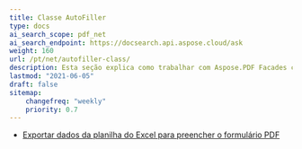 ```yaml
---
title: Classe AutoFiller
type: docs
ai_search_scope: pdf_net
ai_search_endpoint: https://docsearch.api.aspose.cloud/ask
weight: 160
url: /pt/net/autofiller-class/
description: Esta seção explica como trabalhar com Aspose.PDF Facades com a Classe AutoFiller.
lastmod: "2021-06-05"
draft: false
sitemap:
    changefreq: "weekly"
    priority: 0.7
---
```

- [Exportar dados da planilha do Excel para preencher o formulário PDF](/pdf/pt/net/export-excel-worksheet-data-to-fill-pdf-form/)